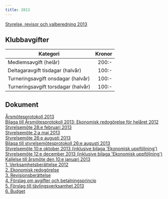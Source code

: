 ```yaml
---
title: 2013
---
```

[Styrelse, revisor och valberedning 2013](seniorstyrelse_2013.pdf)

## Klubbavgifter

|Kategori|Kronor|
|-|-:|
|Medlemsavgift (helår)|200:-|
|Deltagaravgift tisdagar (halvår)|100:-|
|Turneringsavgift onsdagar (halvår)|100:-|
|Turneringsavgift torsdagar (halvår)|100:-|

## Dokument

[Årsmötesprotokoll 2013](arsmote_2013.pdf)  
[Bilaga till Årsmötesprotokoll 2013: Ekonomisk redogörelse för helåret 2012](ekonomi_SrS_2012-12-31.pdf)  
[Styrelsemöte 28:e februari 2013](Protokoll_SrS_nr2_2013.pdf)  
[Styrelsemöte 2:a maj 2013](Protokoll_SrS_nr3_2013.pdf)  
[Styrelsemöte 26:e augusti 2013](Protokoll_4_2013.pdf)  
[Bilaga till styrelsemötesprotokoll 26:e augusti 2013](Ekonomisk_prognos.pdf)  
[Styrelsemöte 10:e oktober 2013 (inklusive bilaga 'Ekonomisk uppföljning')](Protokoll_5_2013.pdf)  
[Styrelsemöte 12:e december 2013 (inklusive bilaga 'Ekonomisk uppföljning')](Protokoll_6_2013.pdf)  
[Kallelse till årsmöte den 10:e januari 2013](Kallelse_arsmote_2013_SrS.pdf)  
[1. Verksamhetsberättelse 2012](Verksamhetsberattelse_SrS_2012.pdf)  
[2. Ekonomisk redogörelse](Ekonomi_2012.pdf)  
[3. Revisionsberättelse](Revision_2012.pdf)  
[4. Förslag om avgifter och betalningsprincip](Avgifter_Betalningsprinciper.pdf)  
[5. Förslag till tävlingsverksamhet 2013](tavlingsverksamhet_2013.pdf)  
[6. Budget](Budget_SrS_2013.pdf)  
